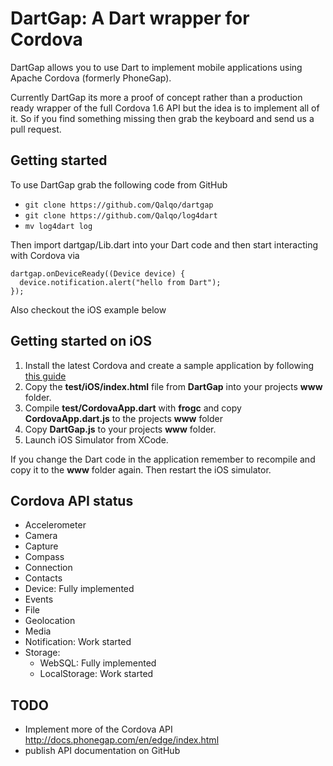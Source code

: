 DartGap: A Dart wrapper for Cordova
===================================

DartGap allows you to use Dart to implement mobile applications using
Apache Cordova (formerly PhoneGap). 

Currently DartGap its more a proof of concept rather than a production ready wrapper of the full Cordova 1.6 API but
the idea is to implement all of it. So if you find something missing then grab the keyboard and send us a pull request.

Getting started
---------------

To use DartGap grab the following code from GitHub

 * ```git clone https://github.com/Qalqo/dartgap```
 * ```git clone https://github.com/Qalqo/log4dart```
 * ```mv log4dart log```

Then import dartgap/Lib.dart into your Dart code and then start
interacting with Cordova via

```
dartgap.onDeviceReady((Device device) {
  device.notification.alert("hello from Dart");
});
```

Also checkout the iOS example below

Getting started on iOS
----------------------

1. Install the latest Cordova and create a sample application by following [this guide][ios]
1. Copy the **test/iOS/index.html** file from **DartGap** into your projects **www** folder.
1. Compile **test/CordovaApp.dart** with **frogc** and copy **CordovaApp.dart.js** to the projects **www** folder
1. Copy **DartGap.js** to your projects **www** folder.
1. Launch iOS Simulator from XCode.

If you change the Dart code in the application remember to recompile and copy it to the **www** folder again. 
Then restart the iOS simulator.

Cordova API status
------------------

* Accelerometer
* Camera
* Capture
* Compass
* Connection
* Contacts
* Device: Fully implemented
* Events
* File
* Geolocation
* Media
* Notification: Work started
* Storage: 
  * WebSQL: Fully implemented
  * LocalStorage: Work started 


TODO
----
* Implement more of the Cordova API http://docs.phonegap.com/en/edge/index.html
* publish API documentation on GitHub

[ios]: http://wiki.phonegap.com/w/page/52010495/Getting%20Started%20with%20PhoneGap-Cordova%20and%20Xcode%204
